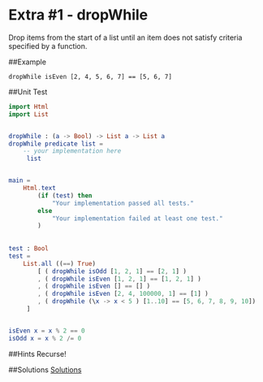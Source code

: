 # Extra #1 - dropWhile
Drop items from the start of a list until an item does not satisfy criteria specified by a function.

##Example
```
dropWhile isEven [2, 4, 5, 6, 7] == [5, 6, 7]
```
##Unit Test
```elm
import Html 
import List


dropWhile : (a -> Bool) -> List a -> List a
dropWhile predicate list =
    -- your implementation here
     list


main =
    Html.text
        (if (test) then
            "Your implementation passed all tests."
        else
            "Your implementation failed at least one test."
        )
        
        
test : Bool
test =
    List.all ((==) True)
        [ ( dropWhile isOdd [1, 2, 1] == [2, 1] )
        , ( dropWhile isEven [1, 2, 1] == [1, 2, 1] )
        , ( dropWhile isEven [] == [] )
        , ( dropWhile isEven [2, 4, 100000, 1] == [1] )
        , ( dropWhile (\x -> x < 5 ) [1..10] == [5, 6, 7, 8, 9, 10])
     ]


isEven x = x % 2 == 0
isOdd x = x % 2 /= 0

```
##Hints
Recurse!

##Solutions
[Solutions](../s/e01.md)
